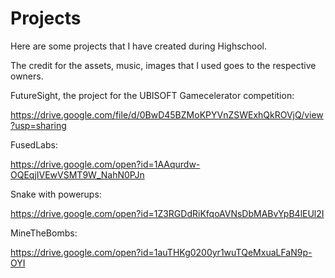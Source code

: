 # Projects
Here are some projects that I have created during Highschool.

The credit for the assets, music, images that I used goes to the respective owners.

FutureSight, the project for the UBISOFT Gamecelerator competition:

https://drive.google.com/file/d/0BwD45BZMoKPYVnZSWExhQkROVjQ/view?usp=sharing

FusedLabs: 

https://drive.google.com/open?id=1AAqurdw-OQEqjIVEwVSMT9W_NahN0PJn

Snake with powerups: 

https://drive.google.com/open?id=1Z3RGDdRiKfqoAVNsDbMABvYpB4lEUl2I

MineTheBombs: 

https://drive.google.com/open?id=1auTHKg0200yr1wuTQeMxuaLFaN9p-OYI
